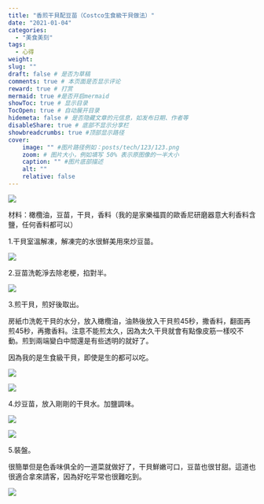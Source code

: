```yaml
---
title: "香煎干貝配豆苗（Costco生食級干貝做法）"
date: "2021-01-04"
categories: 
  - "美食美刻"
tags: 
  - 心得
weight:
slug: ""
draft: false # 是否为草稿
comments: true # 本页面是否显示评论
reward: true # 打赏
mermaid: true #是否开启mermaid
showToc: true # 显示目录
TocOpen: true # 自动展开目录
hidemeta: false # 是否隐藏文章的元信息，如发布日期、作者等
disableShare: true # 底部不显示分享栏
showbreadcrumbs: true #顶部显示路径
cover:
    image: "" #图片路径例如：posts/tech/123/123.png
    zoom: # 图片大小，例如填写 50% 表示原图像的一半大小
    caption: "" #图片底部描述
    alt: ""
    relative: false
---
```


![](images/DSC00744-1024x683.jpg)

材料：橄欖油，豆苗，干貝，香料（我的是家樂福買的歐香尼研磨器意大利香料含鹽，任何香料都可以）

1.干貝室溫解凍，解凍完的水很鮮美用來炒豆苗。

![](images/IMG_0635-1024x768.jpg)

2.豆苗洗乾淨去除老梗，掐對半。

![](images/IMG_0637-1024x768.jpg)

3.煎干貝，煎好後取出。

房紙巾洗乾干貝的水分，放入橄欖油，油熱後放入干貝煎45秒，撒香料，翻面再煎45秒，再撒香料。注意不能煎太久，因為太久干貝就會有點像皮筋一樣咬不動。煎到兩端變白中間還是有些透明的就好了。

因為我的是生食級干貝，即使是生的都可以吃。

![](images/IMG_0667-1024x768.jpg)

![](images/IMG_0668-1024x768.jpg)

4.炒豆苗，放入剛剛的干貝水。加鹽調味。

![](images/IMG_0669-1024x768.jpg)

![](images/IMG_0670-1024x768.jpg)

5.裝盤。

很簡單但是色香味俱全的一道菜就做好了，干貝鮮嫩可口，豆苗也很甘甜。這道也很適合拿來請客，因為好吃平常也很難吃到。

![](images/IMG_0671-1024x768.jpg)
